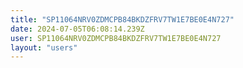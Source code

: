 ```yaml
---
title: "SP11064NRV0ZDMCPB84BKDZFRV7TW1E7BE0E4N727"
date: 2024-07-05T06:08:14.239Z
user: SP11064NRV0ZDMCPB84BKDZFRV7TW1E7BE0E4N727
layout: "users"
---
```

    